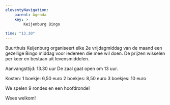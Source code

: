 ```yaml
---
eleventyNavigation:
    parent: Agenda
    key: >
        Keijenburg Bingo
        
time: "13.30"
---
```

Buurthuis Keijenburg organiseert elke 2e vrijdagmiddag van de maand een gezellige Bingo middag voor iedereen die mee wil doen. 
De prijzen wisselen per keer en bestaan uit levensmiddelen.

Aanvangsttijd: 13.30 uur 
De zaal gaat open om 13 uur.

Kosten: 
1 boekje: 6,50 euro 
2 boekjes: 8,50 euro 
3 boekjes: 10 euro

We spelen 9 rondes en een hoofdronde!

Wees welkom!
